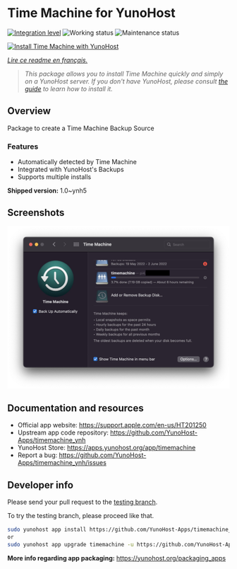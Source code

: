 <!--
N.B.: This README was automatically generated by https://github.com/YunoHost/apps/tree/master/tools/README-generator
It shall NOT be edited by hand.
-->

# Time Machine for YunoHost

[![Integration level](https://dash.yunohost.org/integration/timemachine.svg)](https://dash.yunohost.org/appci/app/timemachine) ![Working status](https://ci-apps.yunohost.org/ci/badges/timemachine.status.svg) ![Maintenance status](https://ci-apps.yunohost.org/ci/badges/timemachine.maintain.svg)

[![Install Time Machine with YunoHost](https://install-app.yunohost.org/install-with-yunohost.svg)](https://install-app.yunohost.org/?app=timemachine)

*[Lire ce readme en français.](./README_fr.md)*

> *This package allows you to install Time Machine quickly and simply on a YunoHost server.
If you don't have YunoHost, please consult [the guide](https://yunohost.org/#/install) to learn how to install it.*

## Overview

Package to create a Time Machine Backup Source

### Features

- Automatically detected by Time Machine
- Integrated with YunoHost's Backups
- Supports multiple installs

**Shipped version:** 1.0~ynh5

## Screenshots

![Screenshot of Time Machine](./doc/screenshots/example.jpg)

## Documentation and resources

* Official app website: <https://support.apple.com/en-us/HT201250>
* Upstream app code repository: <https://github.com/YunoHost-Apps/timemachine_ynh>
* YunoHost Store: <https://apps.yunohost.org/app/timemachine>
* Report a bug: <https://github.com/YunoHost-Apps/timemachine_ynh/issues>

## Developer info

Please send your pull request to the [testing branch](https://github.com/YunoHost-Apps/timemachine_ynh/tree/testing).

To try the testing branch, please proceed like that.

``` bash
sudo yunohost app install https://github.com/YunoHost-Apps/timemachine_ynh/tree/testing --debug
or
sudo yunohost app upgrade timemachine -u https://github.com/YunoHost-Apps/timemachine_ynh/tree/testing --debug
```

**More info regarding app packaging:** <https://yunohost.org/packaging_apps>
